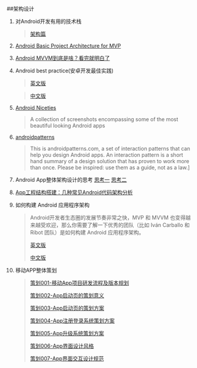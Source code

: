 ##架构设计


1. 对Android开发有用的技术栈
	
	>[架构篇](http://android.jobbole.com/82051/)

2. [Android Basic Project Architecture for MVP](https://medium.com/mobiwise-blog/android-basic-project-architecture-for-mvp-72f4b33252d0)

3. [Android MVVM到底是啥？看完就明白了](http://mp.weixin.qq.com/s?__biz=MzA4MjU5NTY0NA==&mid=401410759&idx=1&sn=89f0e3ddf9f21f6a5d4de4388ef2c32f#rd)

3. Android best practice(安卓开发最佳实践)
	>[英文版](https://github.com/futurice/android-best-practices)

	>[中文版](https://github.com/futurice/android-best-practices/blob/master/translations/Chinese/README.cn.md)


4. [Android Niceties](http://androidniceties.tumblr.com/)
	>A collection of screenshots encompassing some of the most beautiful looking Android apps

5. [androidpatterns](http://unitid.nl/androidpatterns/)
	>This is androidpatterns.com, a set of interaction patterns that can help you design Android apps. An interaction pattern is a short hand summary of a design solution that has proven to work more than once. Please be inspired: use them as a guide, not as a law.]
6. Android App整体架构设计的思考
[思考一](http://blog.csdn.net/luyi325xyz/article/details/43085409)
[思考二](http://blog.csdn.net/luyi325xyz/article/details/43482123)

7. [App工程结构搭建：几种常见Android代码架构分析](http://www.uml.org.cn/mobiledev/201310211.asp)

8. 如何构建 Android 应用程序架构

	>Android开发者生态圈的发展节奏非常之快，MVP 和 MVVM 也变得越来越受欢迎，那么你需要了解一下优秀的团队（比如 Iván Carballo 和 Ribot 团队）是如何构建 Android 应用程序架构。 
	>	
	>[英文版](https://medium.com/ribot-labs/android-application-architecture-8b6e34acda65#.qghebjnfc)
	>
	>[中文版](http://www.jianshu.com/p/8ca27934c6e6)

9. 移动APP整体策划

	> [策划001-移动App项目研发流程及版本规划](http://www.jianshu.com/p/dfbdfb54f425)
	>  
	> [策划002-App启动页的策划意义](http://www.jianshu.com/p/4bbc32e6a98b)
	>  
	> [策划003-App启动页的策划方案](http://www.jianshu.com/p/b4a143061837)
	>  
	> [策划004-App注册登录系统策划方案](http://www.jianshu.com/p/022176795559)
	>  
	> [策划005-App升级系统策划方案](http://www.jianshu.com/p/058800a511de)
	>  
	> [策划006-App界面设计风格](http://www.jianshu.com/p/f69503531704)
	>  
	> [策划007-App界面交互设计规范](http://www.jianshu.com/p/8c51090e3a39) 


